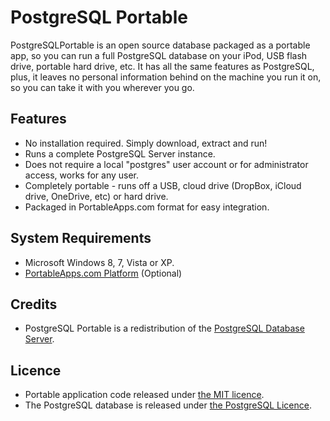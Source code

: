 # PostgreSQL Portable

PostgreSQLPortable is an open source database packaged as a portable app, so you can run a full PostgreSQL database on your iPod, USB flash drive, portable hard drive, etc. It has all the same features as PostgreSQL, plus, it leaves no personal information behind on the machine you run it on, so you can take it with you wherever you go.

## Features
* No installation required. Simply download, extract and run!
* Runs a complete PostgreSQL Server instance.
* Does not require a local "postgres" user account or for administrator access, works for any user.
* Completely portable - runs off a USB, cloud drive (DropBox, iCloud drive, OneDrive, etc) or hard drive.
* Packaged in PortableApps.com format for easy integration.

## System Requirements

* Microsoft Windows 8, 7, Vista or XP.
* [PortableApps.com Platform](http://portableapps.com/download) (Optional)

## Credits

* PostgreSQL Portable is a redistribution of the [PostgreSQL Database Server](https://www.postgresql.org/).

## Licence

* Portable application code released under [the MIT licence](LICENCE).
* The PostgreSQL database is released under [the PostgreSQL Licence](http://www.postgresql.org/about/licence/).
